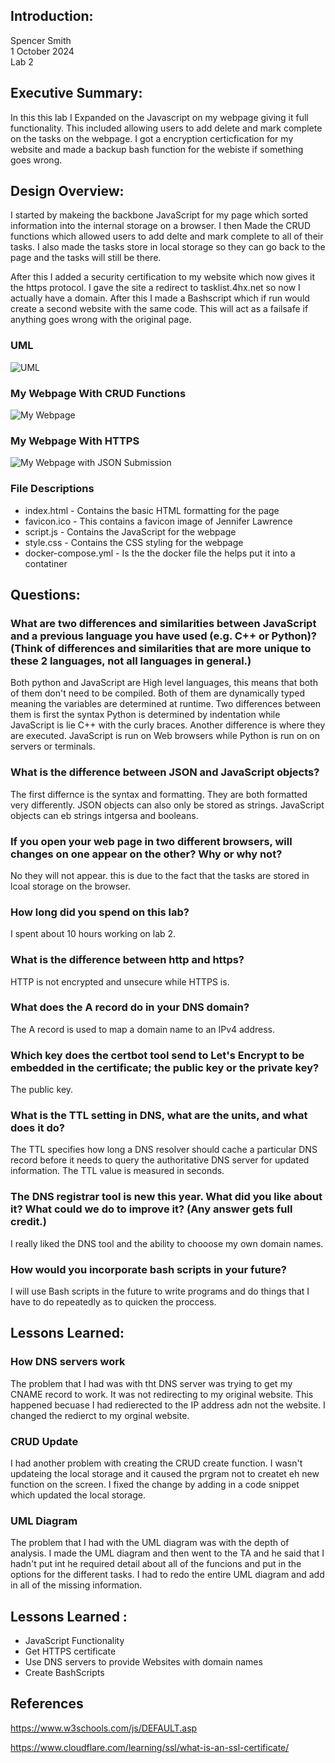## Introduction:
Spencer Smith  
1 October 2024  
Lab 2  

## Executive Summary:

In this this lab I Expanded on the Javascript on my webpage giving it full functionality.  This included allowing users to add delete and mark complete on the tasks on the webpage. I got a encryption certicfication for my website and made a backup bash function for the webiste if something goes wrong.   

## Design Overview:

I started by makeing the backbone JavaScript for my page which sorted information into the internal storage on a browser.  I then Made the CRUD functions which allowed users to add delte and mark complete to all of their tasks.  I also made the tasks store in local storage so they can go back to the page and the tasks will still be there.  

After this I added a security certification to my website which now gives it the https protocol. I gave the site a redirect to tasklist.4hx.net so now I actually have a domain.  After this I made a Bashscript which if run would create a second website with the same code.  This will act as a failsafe if anything goes wrong with the original page.  

### UML
![UML](./img/Lab_2.png)
### My Webpage With CRUD Functions
![My Webpage](./img/Page_1.png)

### My Webpage With HTTPS
![My Webpage with JSON Submission](./img/Page_2.png)

### File Descriptions

* index.html - Contains the basic HTML formatting for the page
* favicon.ico - This contains a favicon image of Jennifer Lawrence
* script.js - Contains the JavaScript for the webpage
* style.css - Contains the CSS styling for the webpage
* docker-compose.yml - Is the the docker file the helps put it into a contatiner


## Questions:

### What are two differences and similarities between JavaScript and a previous language you have used (e.g. C++ or Python)? (Think of differences and similarities that are more unique to these 2 languages, not all languages in general.)
Both python and JavaScript are High level languages, this means that both of them don't need to be compiled. Both of them are dynamically typed meaning the variables are determined at runtime.  Two differences between them is first the syntax Python is determined by indentation while JavaScript is lie C++ with the curly braces.  Another difference is where they are executed.  JavaScript is run on Web browsers while Python is run on on servers or terminals.  

### What is the difference between JSON and JavaScript objects?
The first differnce is the syntax and formatting.  They are both formatted very differently.  JSON objects can also only be stored as strings.  JavaScript objects can eb strings intgersa and booleans.

### If you open your web page in two different browsers, will changes on one appear on the other? Why or why not?
No they will not appear.  this is due to the fact that the tasks are stored in lcoal storage on the browser.  

### How long did you spend on this lab?
I spent about 10 hours working on lab 2.  

### What is the difference between http and https?
HTTP is not encrypted and unsecure while HTTPS is.  

### What does the A record do in your DNS domain?
The A record is used to map a domain name to an IPv4 address.


### Which key does the certbot tool send to Let's Encrypt to be embedded in the certificate; the public key or the private key?
The public key.

### What is the TTL setting in DNS, what are the units, and what does it do?
The TTL specifies how long a DNS resolver should cache a particular DNS record before it needs to query the authoritative DNS server for updated information. The TTL value is measured in seconds.

### The DNS registrar tool is new this year. What did you like about it? What could we do to improve it? (Any answer gets full credit.)
I really liked the DNS tool and the ability to chooose my own domain names. 

### How would you incorporate bash scripts in your future?
I will use Bash scripts in the future to write programs and do things that I have to do repeatedly as to quicken the proccess.  



## Lessons Learned:
### How DNS servers work
 The problem that I had was with tht DNS server was trying to get my CNAME record to work.  It was not redirecting to my original website.  This happened becuase I had redierected to the IP address adn not the website.  I changed the redierct to my orginal website.  

### CRUD Update
I had another problem with creating the CRUD create function. I wasn't updateing the local storage and it caused the prgram not to createt eh new function on the screen.  I fixed the change by adding in a code snippet  which updated the local storage.  

### UML Diagram
The problem that I had with the UML diagram was with the depth of analysis.  I made the UML diagram and then went to the TA and he said that I hadn't put int he required detail about all of the funcions and put in the options for the different tasks.  I had to redo the entire UML diagram and add in all of the missing information. 

## Lessons Learned :

- JavaScript Functionality
- Get HTTPS certificate
- Use DNS servers to provide Websites with domain names
- Create BashScripts

## References

https://www.w3schools.com/js/DEFAULT.asp

https://www.cloudflare.com/learning/ssl/what-is-an-ssl-certificate/